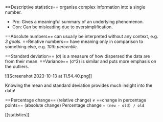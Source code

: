 ==Descriptive statistics== organise complex information into a single number. 
- Pro: Gives a meaningful summary of an underlying phenomenon. 
- Con: Can be misleading due to oversimplification.

==Absolute numbers== can usually be interpreted without any context, e.g. _3 goals_.
==Relative numbers== have meaning only in comparison to something else, e.g. _10th percentile_.

==Standard deviation== (σ) is a measure of how dispersed the data are from their mean.
==Variance== (σ^2) is similar and puts more emphasis on the outliers.

![[Screenshot 2023-10-13 at 11.54.40.png]]

Knowing the mean and standard deviation provides much insight into the data!

==Percentage change== (relative change) ≠ ==change in percentage points== (absolute change)
Percentage change = `(new - old) / old`

[[statistics]]